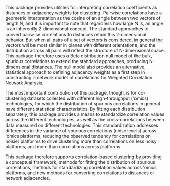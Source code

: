 This package provides utilities for interpreting correlation coefficients as distances or adjacency weights for clustering.
Pairwise correlations have a geometric interpretation as the cosine of an angle between two vectors of length N, and it is
important to note that regardless how large N is, an angle is an inherently 2-dimensional concept.  The standard approaches
to convert pairwise correlations to distances retain this 2-dimensional behavior.  But when all pairs of a set of vectors is
considered, in general the vectors will be most similar in planes with different orientations, and the distribution across
all pairs will reflect the structure of N-dimensional space. This package therefore uses a Beta distribution null model
of the bulk, spurious correlations to extend the standard approaches, producing N-dimensional distances. The null model
also provides an alternative, statistical approach to defining adjacency weights as a first step in constructing a network model
of correlations for Weighted Correlation Network Analysis.

The most important contribution of this package, though, is for co-clustering datasets collected with different high-throughput ('omics)
technologies, for which the distribution of spurious correlations in general have different statistical characteristics. By fitting
each distribution separately, this package provides a means to standardize correlation values across the different technologies,
as well as the cross-correlations between data measured on different technologies. This standardization addresses differences in
the variance of spurious correlations (noise levels) across 'omics platforms, reducing the observed tendency for correlations on
noisier platforms to drive clustering more than correlations on less noisy platforms, and more than correlations across platforms.

This package therefore supports correlation-based clustering by providing a conceptual framework, methods for fitting the
distribution of spurious correlations, methods for standardizing correlation values across 'omics platforms, and new methods for converting
correlations to distances or network adjacencies.
